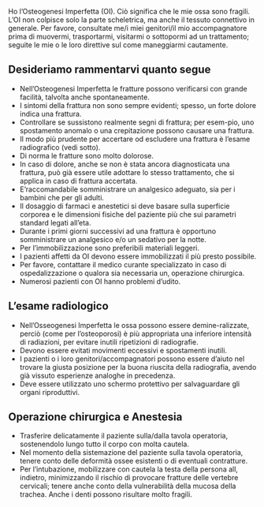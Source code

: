 Ho l’Osteogenesi Imperfetta (OI). Ciò significa che le mie ossa sono fragili. L’OI non colpisce solo la parte scheletrica, ma anche il tessuto connettivo in generale.
Per favore, consultate me/i miei genitori/il mio accompagnatore prima di muovermi, trasportarmi, visitarmi o sottopormi ad un trattamento; seguite le mie o le loro direttive sul come maneggiarmi cautamente.

## Desideriamo rammentarvi quanto segue
- Nell’Osteogenesi Imperfetta le fratture possono verificarsi con grande facilità, talvolta anche spontaneamente.
- I sintomi della frattura non sono sempre evidenti; spesso, un forte dolore indica una frattura.
- Controllare se sussistono realmente segni di frattura; per esem-pio, uno spostamento anomalo o una crepitazione possono causare una frattura.
- Il modo più prudente per accertare od escludere una frattura è l’esame radiografico (vedi sotto).
- Di norma le fratture sono molto dolorose.
- In caso di dolore, anche se non è stata ancora diagnosticata una frattura, può già essere utile adottare lo stesso trattamento, che si applica in caso di frattura accertata.
- E’raccomandabile somministrare un analgesico adeguato, sia per i bambini che per gli adulti.
- Il dosaggio di farmaci e anestetici si deve basare sulla superficie corporea e le dimensioni fisiche del paziente più che sui parametri standard legati all’eta.
- Durante i primi giorni successivi ad una frattura è opportuno somministrare un analgesico e/o un sedativo per la notte.
- Per l’immobilizzazione sono preferibili materiali leggeri.
- I pazienti affetti da OI devono essere immobilizzati il più presto possibile.
- Per favore, contattare il medico curante specializzato in caso di ospedalizzazione o qualora sia necessaria un‚ operazione chirurgica.
- Numerosi pazienti con OI hanno problemi d’udito.

## L’esame radiologico
- Nell’Osseogenesi Imperfetta le ossa possono essere demine-ralizzate, perciò (come per l’osteoporosi) è più appropriata una inferiore intensità di radiazioni, per evitare inutili ripetizioni di radiografie.
- Devono essere evitati movimenti eccessivi e spostamenti inutili.
- I pazienti o i loro genitori/accompagnatori possono essere d’aiuto nel trovare la giusta posizione per la buona riuscita della radiografia, avendo già vissuto esperienze analoghe in precedenza.
- Deve essere utilizzato uno schermo protettivo per salvaguardare gli organi riproduttivi.

## Operazione chirurgica e Anestesia
- Trasferire delicatamente il paziente sulla/dalla tavola operatoria, sostenendolo lungo tutto il corpo con molta cautela.
- Nel momento della sistemazione del paziente sulla tavola operatoria, tenere conto delle deformità ossee esistenti o di eventuali contratture.
- Per l’intubazione, mobilizzare con cautela la testa della persona all‚ indietro, minimizzando il rischio di provocare fratture delle vertebre cervicali; tenere anche conto della vulnerabilità della mucosa della trachea. Anche i denti possono risultare molto fragili.